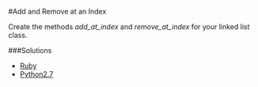 #Add and Remove at an Index

Create the methods *add_at_index* and *remove_at_index* for your linked list class.

###Solutions
- [Ruby](solution/add_remove_ll_index.rb)
- [Python2.7](solution/add_remove_linked_list.py)
